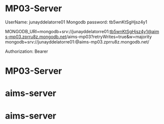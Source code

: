 # MP03-Server

UserName: junayddelatorre01
Mongodb password: tb5wnKtSgHjsz4y1

MONGODB_URI=mongodb+srv://junayddelatorre01:tb5wnKtSgHjsz4y1@aims-mp03.zprru8z.mongodb.net/aims-mp03?retryWrites=true&w=majority
mongodb+srv://junayddelatorre01:<password>@aims-mp03.zprru8z.mongodb.net/

Authorization: Bearer <your-jwt-token>
# MP03-Server
# aims-server
# aims-server
